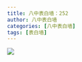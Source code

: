 ```yaml
---
title: 八中表白墙：252
author: 八中表白墙
categories: [八中表白墙]
tags: [表白墙]
---
```


![]( https://img.urlnode.com/file/756a7070a55887a37b28f.jpg)